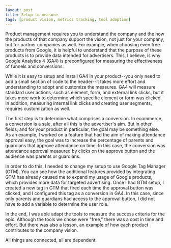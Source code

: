```yaml
---
layout: post
title: Setup to measure
tags: [product vision, metrics tracking, tool adoption]
---
```


Product management requires you to understand the company and the how the products of that company support the vision, not just for your company, but for partner companies as well.  For example, when choosing even free products from Google, it is helpful to understand that the purpose of these products is to provide data intended for advertisers.  This, I believe, is why Google Analytics 4 (GA4) is preconfigured for measuring the effectiveness of funnels and conversions.

While it is easy to setup and install GA4 in your product--you only need to add a small section of code to the header--it takes more effort and understanding to adopt and customize the measures.  GA4 will measure standard user actions, such as element, form, and external link clicks, but it takes more work to determine which specific element or form was clicked.  In addition, measuring internal link clicks and creating user segments, requires customization as well.

The first step is to determine what comprises a conversion.  In ecommerce, a conversion is a sale, after all this is the advertiser's aim.  But in other fields, and for your product in particular, the goal may be something else.  As an example, I worked on a feature that had the aim of making attendance approval easy, the goal was to increase the percentage of parents and guardians that approve attendance on time.  In this case, the conversion was attendance approval measured by clicks on the approve button and the audience was parents or guardians.

In order to do this, I needed to change my setup to use Google Tag Manager (GTM).  You can see how the additional features provided by integrating GTM has already caused me to expand my usage of Google products, which provides more data for targeted advertising.  Once I had GTM setup, I created a new tag in GTM that fired each time the approval button was clicked, and I configured this tag as a conversion in GA4.  In this case, since only parents and guardians had access to the approval button, I did not have to add a variable to determine the user role.

In the end, I was able adapt the tools to measure the success criteria for the epic.  Although the tools we chose were "free," there was a cost in time and effort.  But there was also a lesson, an example of how each product contributes to the company vision.  

All things are connected, all are dependent.
